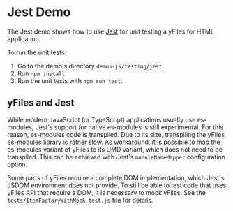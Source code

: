 <!--
 //////////////////////////////////////////////////////////////////////////////
 // @license
 // This file is part of yFiles for HTML 2.6.0.3.
 // Use is subject to license terms.
 //
 // Copyright (c) 2000-2024 by yWorks GmbH, Vor dem Kreuzberg 28,
 // 72070 Tuebingen, Germany. All rights reserved.
 //
 //////////////////////////////////////////////////////////////////////////////
-->
# Jest Demo

The Jest demo shows how to use [Jest](https://jestjs.io/) for unit testing a yFiles for HTML application.

To run the unit tests:

1.  Go to the demo's directory `demos-js/testing/jest`.
2.  Run `npm install`.
3.  Run the unit tests with `npm run test`.

## yFiles and Jest

While modern JavaScript (or TypeScript) applications usually use es-modules, Jest's support for native es-modules is still experimental. For this reason, es-modules code is transpiled. Due to its size, transpiling the yFiles es-modules library is rather slow. As workaround, it is possible to map the es-modules variant of yFiles to its UMD variant, which does not need to be transpiled. This can be achieved with Jest's `moduleNameMapper` configuration option.

Some parts of yFiles require a complete DOM implementation, which Jest's JSDOM environment does not provide. To still be able to test code that uses yFiles API that require a DOM, it is necessary to mock yFiles. See the `tests/ItemFactoryWithMock.test.js` file for details.
